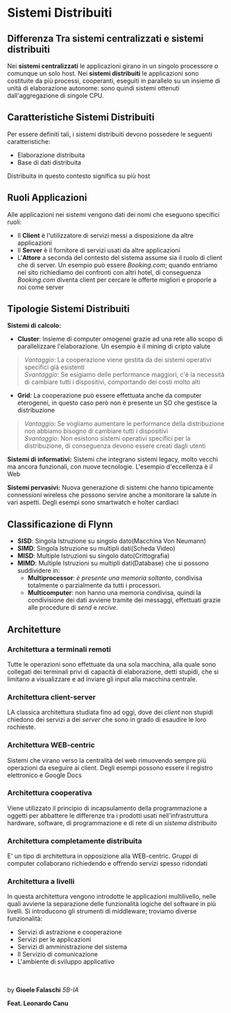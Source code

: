 # **Sistemi Distribuiti**
## **Differenza Tra sistemi centralizzati e sistemi distribuiti**
Nei **sistemi centralizzati** le applicazioni girano in un singolo processore o comunque un solo host.
Nei **sistemi distribuiti** le applicazioni sono costituite da più processi, cooperanti, eseguiti in parallelo su un insieme di unità di elaborazione autonome: sono quindi sistemi ottenuti dall'aggregazione di singole CPU.
## **Caratteristiche Sistemi Distribuiti**
Per essere definiti tali, i sistemi distribuiti devono possedere le seguenti caratteristiche:
- Elaborazione distribuita
- Base di dati distribuita

Distribuita in questo contesto significa su più host

## **Ruoli Applicazioni**
Alle applicazioni nei sistemi vengono dati dei nomi che eseguono specifici ruoli:
- Il **Client** è l'utilizzatore di servizi messi a disposizione da altre applicazioni
- Il **Server** è il fornitore di servizi usati da altre applicazioni
- L'**Attore** a seconda del contesto del sistema assume sia il ruolo di client che di server. Un esempio può essere *Booking.com*; quando entriamo nel sito richiediamo dei confronti con altri hotel, di conseguenza *Booking.com* diventa client per cercare le offerte migliori e proporle a noi come server

## **Tipologie Sistemi Distribuiti**
**Sistemi di calcolo:**
- **Cluster**: Insieme di computer omogenei grazie ad una rete allo scopo di parallelizzare l'elaborazione. Un esempio è il mining di cripto valute
>*Vantaggio*: La cooperazione viene gestita da dei sistemi operativi specifici già esistenti<br>
>*Svantaggio*: Se esigiamo delle performance maggiori, c'è la necessità di cambiare tutti i dispositivi, comportando dei costi molto alti
- **Grid**: La cooperazione può essere effettuata anche da computer eterogenei, in questo caso però non è presente un SO che gestisce la distribuzione
>*Vantaggio*: Se vogliamo aumentare le performance della distribuzione non abbiamo bisogno di cambiare tutti i dispositivi<br>
>*Svantaggio*: Non esistono sistemi operativi specifici per la distribuzione, di conseguenza devono essere creati dagli utenti

**Sistemi di informativi:**
Sistemi che integrano sistemi legacy, molto vecchi ma ancora funzionali, con nuove tecnologie. L'esempio d'eccellenza è il Web

**Sistemi pervasivi:**
Nuova generazione di sistemi che hanno tipicamente connessioni wireless che possono servire anche a monitorare la salute in vari aspetti. Degli esempi sono smartwatch e holter cardiaci

## **Classificazione di Flynn**
- **SISD**: Singola Istruzione su singolo dato(Macchina Von Neumann)
- **SIMD**: Singola Istruzione su multipli dati(Scheda Video)
- **MISD**: Multiple Istruzioni su singolo dato(Crittografia)
- **MIMD**: Multiple Istruzioni su multipli dati(Database)
  che si possono suddividere in:
  - **Multiprocessor**: *è presente una memoria soltanto*, condivisa totalmente o parzialmente da tutti i processori.
  - **Multicomputer**: non hanno una memoria condivisa, quindi la condivisione dei dati avviene tramite dei messaggi, effettuati grazie alle procedure di *send* e *recive*.

## **Architetture**

### **Architettura a terminali remoti**
Tutte le operazioni sono effettuate da una sola macchina, alla quale sono collegati dei terminali privi di capacità di elaborazione, detti stupidi, che si limitano a visualizzare e ad inviare gli input alla macchina centrale.

### **Architettura client-server**
LA classica architettura studiata fino ad oggi, dove dei *client* non stupidi chiedono dei servizi a dei *server* che sono in grado di esaudire le loro rochieste.

### **Architettura WEB-centric**
Sistemi che virano verso la centralità del web rimuovendo sempre più operazioni da eseguire ai client. Degli esempi possono essere il registro elettronico e Google Docs

### **Architettura cooperativa**
Viene utilizzato il principio di incapsulamento della programmazione a oggetti per abbattere le differenze tra i prodotti usati nell'infrastruttura hardware, software, di programmazione e di rete di un *sistema distribuito*

### **Architettura completamente distribuita**
E' un tipo di architettura in opposizione alla WEB-centric. Gruppi di computer collaborano richiedendo e offrendo servizi spesso ridondati

### **Architettura a livelli**
In questa architettura vengono introdotte le applicazioni multilivello, nelle quali avviene la separazione delle funzionalità logiche del software in più livelli.
Si introducono gli strumenti di middleware; troviamo diverse funzionalità:
- Servizi di astrazione e cooperazione
- Servizi per le applicazioni
- Servizi di amministrazione del sistema
- Il Servizio di comunicazione
- L'ambiente di sviluppo applicativo


<br><br>
by **Gioele Falaschi** *5B-IA*

**Feat. Leonardo Canu**
